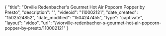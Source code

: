{
    "title": "Orville Redenbacher's Gourmet Hot Air Popcorn Popper by Presto",
    "description": "",
    "videoid": "110002121",
    "date_created": "1502524852",
    "date_modified": "1504247455",
    "type": "captivate",
    "layout": "video",
    "url": "\/v\/orville-redenbacher-s-gourmet-hot-air-popcorn-popper-by-presto\/110002121"
}